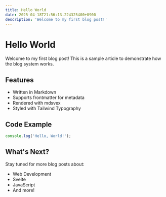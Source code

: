 ```yaml
---
title: Hello World
date: 2025-04-18T21:56:13.224325400+0900
description: 'Welcome to my first blog post!'
---
```


# Hello World

Welcome to my first blog post! This is a sample article to demonstrate how the blog system works.

## Features

- Written in Markdown
- Supports frontmatter for metadata
- Rendered with mdsvex
- Styled with Tailwind Typography

## Code Example

```javascript
console.log('Hello, World!');
```

## What's Next?

Stay tuned for more blog posts about:

- Web Development
- Svelte
- JavaScript
- And more!
